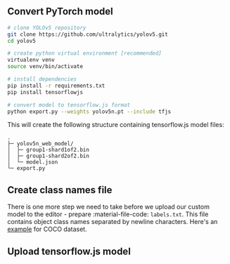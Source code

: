 ## Convert PyTorch model

``` sh
# clone YOLOv5 repository
git clone https://github.com/ultralytics/yolov5.git
cd yolov5

# create python virtual environment [recommended]
virtualenv venv
source venv/bin/activate

# install dependencies
pip install -r requirements.txt
pip install tensorflowjs

# convert model to tensorflow.js format
python export.py --weights yolov5n.pt --include tfjs
```

This will create the following structure containing tensorflow.js model files:

```
.
├─ yolov5n_web_model/
│  ├─ group1-shard1of2.bin
│  ├─ group1-shard2of2.bin
│  └─ model.json
└─ export.py
```

## Create class names file

There is one more step we need to take before we upload our custom model to the editor - prepare :material-file-code: `labels.txt`. This file contains object class names separated by newline characters. Here's an [example](https://github.com/SkalskiP/make-sense/files/9824406/labels.txt) for COCO dataset.

## Upload tensorflow.js model

